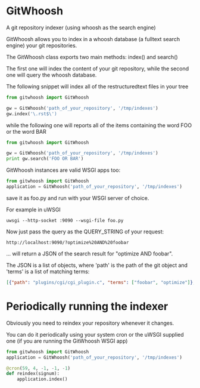 GitWhoosh
=========

A git repository indexer (using whoosh as the search engine)

GitWhoosh allows you to index in a whoosh database (a fulltext search engine) your git repositories.

The GitWhoosh class exports two main methods: index() and search()

The first one will index the content of your git repository, while the second one will query
the whoosh database.

The following snippet will index all of the restructuredtext files in your tree

```python
from gitwhoosh import GitWhoosh

gw = GitWhoosh('path_of_your_repository', '/tmp/indexes')
gw.index('\.rst$\')
```

while the following one will reports all of the items containing the word FOO or the word BAR

```python
from gitwhoosh import GitWhoosh

gw = GitWhoosh('path_of_your_repository', '/tmp/indexes')
print gw.search('FOO OR BAR')
```

GitWhoosh instances are valid WSGI apps too:

```python
from gitwhoosh import GitWhoosh
application = GitWhoosh('path_of_your_repository', '/tmp/indexes')
```

save it as foo.py and run with your WSGI server of choice.

For example in uWSGI

```
uwsgi --http-socket :9090 --wsgi-file foo.py
```

Now just pass the query as the QUERY_STRING of your request:

```
http://localhost:9090/?optimize%20AND%20foobar
```

... will return a JSON of the search result for "optimize AND foobar".

The JSON is a list of objects, where 'path' is the path of the git object and 'terms' is a list of matching terms:

```json
[{"path": "plugins/cgi/cgi_plugin.c", "terms": ["foobar", "optimize"]}, {"path": "plugins/python/python_plugin.c", "terms": ["foobar", "optimize"]}]
```

Periodically running the indexer
================================

Obviously you need to reindex your repository whenever it changes.

You can do it periodically using your system cron or the uWSGI supplied one (if you are running the GitWhoosh WSGI app)

```python
from gitwhoosh import GitWhoosh
application = GitWhoosh('path_of_your_repository', '/tmp/indexes')

@cron(59, 4, -1, -1, -1)
def reindex(signum):
    application.index()
```